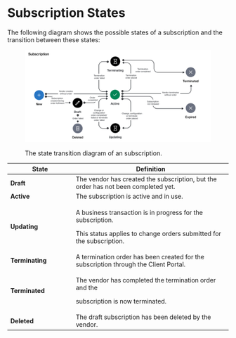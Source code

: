 # Subscription States

The following diagram shows the possible states of a subscription and the transition between these states:

<figure><img src="../../../.gitbook/assets/state_diagram_subscription.png" alt=""><figcaption><p>The state transition diagram of an subscription.</p></figcaption></figure>

<table><thead><tr><th width="135">State</th><th>Definition</th></tr></thead><tbody><tr><td><strong>Draft</strong></td><td>The vendor has created the subscription, but the order has not been completed yet.</td></tr><tr><td><strong>Active</strong></td><td>The subscription is active and in use.</td></tr><tr><td><strong>Updating</strong></td><td><p>A business transaction is in progress for the subscription. </p><p></p><p>This status applies to change orders submitted for the subscription.</p></td></tr><tr><td><strong>Terminating</strong></td><td>A termination order has been created for the subscription through the Client Portal.</td></tr><tr><td><strong>Terminated</strong></td><td><p>The vendor has completed the termination order and the </p><p>subscription is now terminated.</p></td></tr><tr><td><strong>Deleted</strong></td><td>The draft subscription has been deleted by the vendor.</td></tr></tbody></table>
